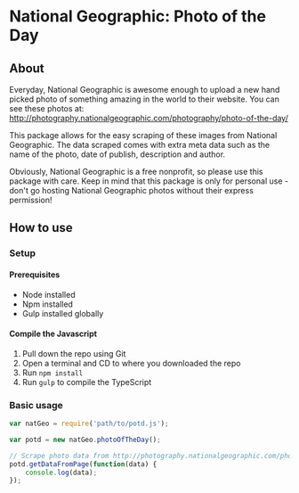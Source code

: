# National Geographic: Photo of the Day

## About

Everyday, National Geographic is awesome enough to upload a new hand picked photo of something amazing in the world to their website. You can see these photos at:
http://photography.nationalgeographic.com/photography/photo-of-the-day/

This package allows for the easy scraping of these images from National Geographic. The data scraped comes with extra meta data such as the name of the photo, date of publish, description and author.

Obviously, National Geographic is a free nonprofit, so please use this package with care. Keep in mind that this package is only for personal use - don't go hosting National Geographic photos without their express permission!

## How to use

### Setup

#### Prerequisites

- Node installed
- Npm installed
- Gulp installed globally

#### Compile the Javascript

1. Pull down the repo using Git
2. Open a terminal and CD to where you downloaded the repo
3. Run `npm install`
4. Run `gulp` to compile the TypeScript

### Basic usage

```javascript
var natGeo = require('path/to/potd.js');

var potd = new natGeo.photoOfTheDay();

// Scrape photo data from http://photography.nationalgeographic.com/photography/photo-of-the-day/.
potd.getDataFromPage(function(data) {
    console.log(data);
});
```